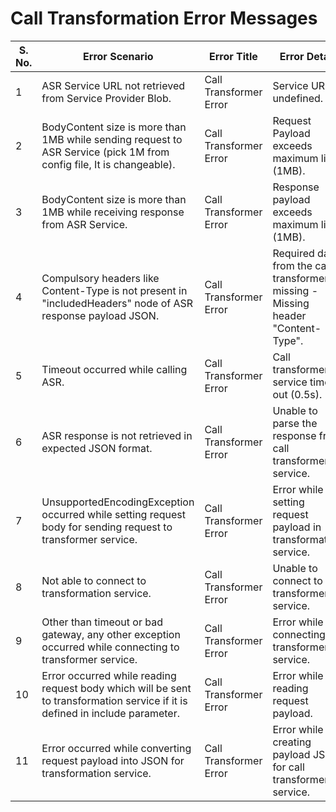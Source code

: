 ﻿---
sidebar_position: 5
---

# Call Transformation Error Messages

<head>
  <meta name="guidename" content="API Management"/>
  <meta name="context" content="GUID-d769b1cd-c20a-448d-a057-d31e80cdddef"/>
</head>


|**S. No.** |**Error Scenario** |**Error Title** |**Error Detail** |**Status Code**|**Status Message**|**X-Mashery-Error-Code**|
| ---- | --- | --- | --- | --- | --- | --- |
|1|ASR Service URL not retrieved from Service Provider Blob. |Call Transformer Error |Service URL undefined. |500|Internal Server Error|ERR\_500\_INTERNAL\_SERVER\_ERROR |
|2|BodyContent size is more than 1MB while sending request to ASR Service (pick 1M from config file, It is changeable).|Call Transformer Error |Request Payload exceeds maximum limit (1MB).|413|Payload Too Large|- |
|3|BodyContent size is more than 1MB while receiving response from ASR Service. |Call Transformer Error |Response payload exceeds maximum limit (1MB).|413|Payload Too Large|- |
|4|Compulsory headers like Content-Type is not present in "includedHeaders" node of ASR response payload JSON.|Call Transformer Error |Required data from the call transformer is missing - Missing header "Content-Type". |412|Precondition Failed|- |
|5|Timeout occurred while calling ASR.|Call Transformer Error |Call transformer service time out (0.5s).|504|Gateway Timeout|ERR\_504\_GATEWAY\_TIMEOUT |
|6|ASR response is not retrieved in expected JSON format. |Call Transformer Error |Unable to parse the response from call transformer service.|412|Precondition Failed|- |
|7|UnsupportedEncodingException occurred while setting request body for sending request to transformer service. |Call Transformer Error|Error while setting request payload in transformation service. |500|Internal Server Error|ERR\_500\_INTERNAL\_SERVER\_ERROR |
|8|Not able to connect to transformation service.|Call Transformer Error|Unable to connect to transformer service. |502|Bad Gateway|ERR\_502\_BAD\_GATEWAY |
|9|Other than timeout or bad gateway, any other exception occurred while connecting to transformer service.|Call Transformer Error|Error while connecting to transformer service. |500|Internal Server Error|ERR\_500\_INTERNAL\_SERVER\_ERROR |
|10|Error occurred while reading request body which will be sent to transformation service if it is defined in include parameter.|Call Transformer Error|Error while reading request payload. |500|Internal Server Error|ERR\_500\_INTERNAL\_SERVER\_ERROR |
|11|Error occurred while converting request payload into JSON for transformation service.|Call Transformer Error|Error while creating payload JSON for call transformer service. |500|Internal Server Error|ERR\_500\_INTERNAL\_SERVER\_ERROR |

